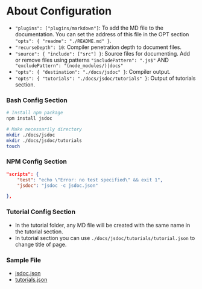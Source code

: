 # About Configuration
- `"plugins": ["plugins/markdown"]`: To add the MD file to the documentation. You can set the address of this file in the OPT section `"opts": { "readme": "./README.md" }`.
- `"recurseDepth": 10`: Compiler penetration depth to document files.
- `"source": { "include": ["src"] }`: Source files for documenting. Add or remove files using patterns `"includePattern": ".js$"` AND ` "excludePattern": "(node_modules/)|docs"`
- `"opts": { "destination": "./docs/jsdoc" }`: Compiler output.
- `"opts": { "tutorials": "./docs/jsdoc/tutorials" }`: Output of tutorials section.

### Bash Config Section
```bash
# Install npm package
npm install jsdoc

# Make necessarily directory
mkdir ./docs/jsdoc
mkdir ./docs/jsdoc/tutorials
touch 
```

### NPM Config Section
```json
"scripts": {
    "test": "echo \"Error: no test specified\" && exit 1",
    "jsdoc": "jsdoc -c jsdoc.json"

},
```

### Tutorial Config Section
- In the tutorial folder, any MD file will be created with the same name in the tutorial section.
- In tutorial section you can use `./docs/jsdoc/tutorials/tutorial.json` to change title of page.

### Sample File
- [jsdoc.json](./configs/jsdoc.json)
- [tutorials.json](./configs/tutorials.json)